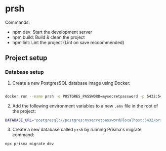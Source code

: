 # prsh

Commands:

- npm dev: Start the development server
- npm build: Build & clean the project
- npm lint: Lint the project (Lint on save reccommended)



## Project setup

### Database setup
1. Create a new PostgresSQL database image using Docker:
```bash

docker run --name prsh -e POSTGRES_PASSWORD=mysecretpassword -p 5432:5432 -d postgres

```

2. Add the following environment variables to a new `.env` file in the root of the project:
```bash
DATABASE_URL="postgresql://postgres:mysecretpassword@localhost:5432/prsh"
```




3. Create a new database called `prsh` by running Prisma's migrate command:
```bash
npx prisma migrate dev
```

